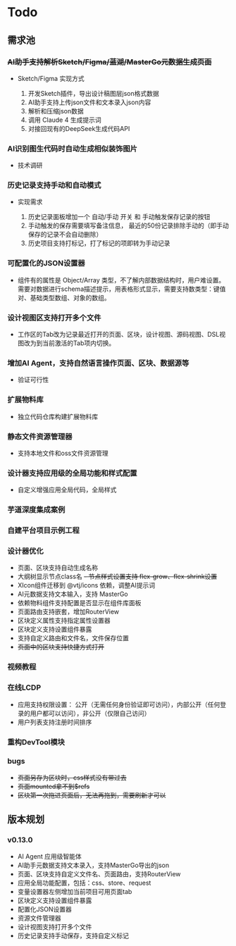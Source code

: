 # Todo

## 需求池

### ~~AI助手支持解析Sketch/Figma/蓝湖/MasterGo元数据生成页面~~

- Sketch/Figma 实现方式

  1. 开发Sketch插件，导出设计稿图层json格式数据
  1. AI助手支持上传json文件和文本录入json内容
  1. 解析和压缩json数据
  1. 调用 Claude 4 生成提示词
  1. 对接回现有的DeepSeek生成代码API

### AI识别图生代码时自动生成相似装饰图片

- 技术调研

### 历史记录支持手动和自动模式

- 实现需求

  1. 历史记录面板增加一个 自动/手动 开关 和 手动触发保存记录的按钮
  1. 手动触发的保存需要填写备注信息， 最近的50份记录排除手动的（即手动保存的记录不会自动删除）
  1. 历史项目支持打标记，打了标记的项即转为手动记录

### 可配置化的JSON设置器

- 组件有的属性是 Object/Array 类型，不了解内部数据结构时，用户难设置。需要对数据进行schema描述提示，用表格形式显示，需要支持数类型：键值对、基础类型数组、对象的数组。

### 设计视图区支持打开多个文件

- 工作区的Tab改为记录最近打开的页面、区块，设计视图、源码视图、DSL视图改为到当前激活的Tab项内切换。

### 增加AI Agent，支持自然语言操作页面、区块、数据源等

- 验证可行性

### 扩展物料库

- 独立代码仓库构建扩展物料库

### 静态文件资源管理器

- 支持本地文件和oss文件资源管理

### 设计器支持应用级的全局功能和样式配置

- 自定义增强应用全局代码，全局样式

### 芋道深度集成案例

### 自建平台项目示例工程

### 设计器优化

- 页面、区块支持自动生成名称
- 大纲树显示节点class名
  ~~- 节点样式设置支持 flex-grow、flex-shrink设置~~
- XIcon组件迁移到 @vtj/icons 依赖，调整AI提示词
- AI元数据支持文本输入，支持 MasterGo
- 依赖物料组件支持配置是否显示在组件库面板
- 页面路由支持嵌套，增加RouterView
- 区块定义属性支持指定属性设置器
- 区块定义支持设置组件暴露
- 支持自定义路由和文件名，文件保存位置
- ~~页面中的区块支持快捷方式打开~~

### 视频教程

### 在线LCDP

- 应用支持权限设置： 公开（无需任何身份验证即可访问），内部公开（任何登录的用户都可以访问），非公开（仅限自己访问）
- 用户列表支持注册时间排序

### 重构DevTool模块

### bugs

- ~~页面另存为区块时，css样式没有带过去~~
- ~~页面mounted拿不到$refs~~
- ~~区块第一次拖进页面后，无法再拖到，需要刷新才可以~~

## 版本规划

### v0.13.0

- AI Agent 应用级智能体
- AI助手元数据支持文本录入，支持MasterGo导出的json
- 页面、区块支持自定义文件名、页面路由，支持RouterView
- 应用全局功能配置，包括：css、store、request
- 变量设置器左侧增加当前项目可用页面tab
- 区块定义支持设置组件暴露
- 配置化JSON设置器
- 资源文件管理器
- 设计视图支持打开多个文件
- 历史记录支持手动保存，支持自定义标记
